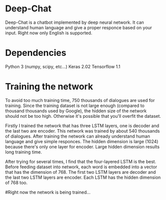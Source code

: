 # Deep-Chat
Deep-Chat is a chatbot implemented by deep neural network. It can understand human language and give a proper responce based on your input. Right now only English is supported.

# Dependencies
Python 3 (numpy, scipy, etc...)
Keras 2.02
Tensorflow 1.1

# Training the network
To avoid too much training time, 750 thousands of dialogues are used for training. Since the training dataset is not large enough (compared to thousand thousands used by Google), the hidden size of the network should not be too high. Otherwise it's possible that you'll overfit the dataset.

Firstly I trained the network that has three LSTM layers, one is decoder and the last two are encoder. This network was trained by about 540 thousands of dialogues. After training the network can already understand human language and give simple responces. The hidden dimension is large (1024) because there's only one layer for encoder. Large hidden dimension results long training time. 
 
After trying for several times, I find that the four-layered LSTM is the best. Before feeding dataset into network, each word is embedded into a vector that has the dimension of 768. The first two LSTM layers are decoder and the last two LSTM layers are encoder. Each LSTM has the hidden dimension of 768 too. 

#Right now the network is being trained...
